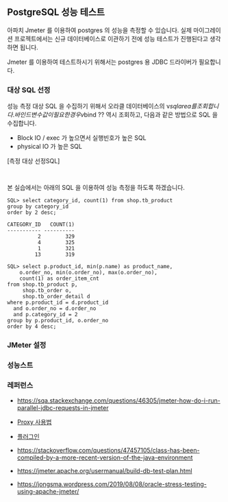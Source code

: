 ## PostgreSQL 성능 테스트 ##

아파치 Jmeter 를 이용하여 postgres 의 성능을 측정할 수 있습니다. 실제 마이그레이션 프로젝트에서는 신규 데이터베이스로 이관하기 전에 성능 테스트가 진행된다고 생각하면 됩니다.  

Jmeter 를 이용하여 테스트하시기 위해서는 postgres 용 JDBC 드라이버가 필요합니다.


### 대상 SQL 선정 ###

성능 측정 대상 SQL 을 수집하기 위해서 오라클 데이터베이스의 v$sqlarea 를 조회합니다. 바인드 변수값이 필요한 경우 v$bind ?? 역시 조회하고, 다음과 같은 방법으로 SQL 을 수집합니다. 

* Block IO / exec 가 높으면서 실행빈호가 높은 SQL 
* physical IO 가 높은 SQL 

[측정 대상 선정SQL]
```


```

본 실습에서는 아래의 SQL 을 이용하여 성능 측정을 하도록 하겠습니다. 
```
SQL> select category_id, count(1) from shop.tb_product
group by category_id
order by 2 desc;

CATEGORY_ID   COUNT(1)
----------- ----------
          2        329
          4        325
          1        321
         13        319

SQL> select p.product_id, min(p.name) as product_name,
    o.order_no, min(o.order_no), max(o.order_no),
    count(1) as order_item_cnt
from shop.tb_product p, 
     shop.tb_order o,
     shop.tb_order_detail d
where p.product_id = d.product_id
  and o.order_no = d.order_no
  and p.category_id = 2
group by p.product_id, o.order_no  
order by 4 desc;  
```


### JMeter 설정 ###







### 성능스트 ###



### 레퍼런스 ###

* https://sqa.stackexchange.com/questions/46305/jmeter-how-do-i-run-parallel-jdbc-requests-in-jmeter

* [Proxy 사용법](https://sncap.tistory.com/547)

* [플러그인](https://huistorage.tistory.com/89?category=723808)

* https://stackoverflow.com/questions/47457105/class-has-been-compiled-by-a-more-recent-version-of-the-java-environment

* https://jmeter.apache.org/usermanual/build-db-test-plan.html

* https://jongsma.wordpress.com/2019/08/08/oracle-stress-testing-using-apache-jmeter/

